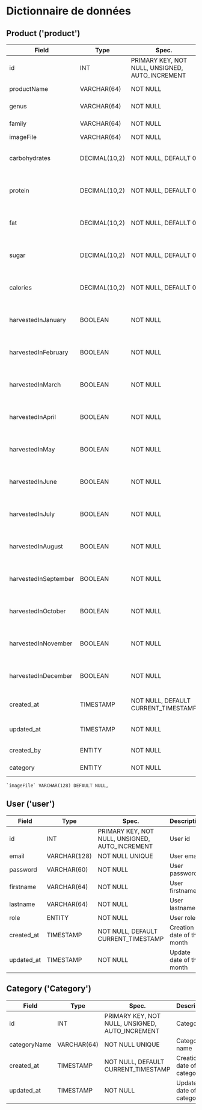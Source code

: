 # Dictionnaire de données

## Product ('product')

| Field                | Type          | Spec.                                           | Description                                |
| -------------------- | ------------- | ----------------------------------------------- | ------------------------------------------ |
| id                   | INT           | PRIMARY KEY, NOT NULL, UNSIGNED, AUTO_INCREMENT | product id                                 |
| productName          | VARCHAR(64)   | NOT NULL                                        | product name                               |
| genus                | VARCHAR(64)   | NOT NULL                                        | product genus                              |
| family               | VARCHAR(64)   | NOT NULL                                        | product family                             |
| imageFile            | VARCHAR(64)   | NOT NULL                                        | product file                               |
| carbohydrates        | DECIMAL(10,2) | NOT NULL, DEFAULT 0                             | product nutrition value for 100gr          |
| protein              | DECIMAL(10,2) | NOT NULL, DEFAULT 0                             | product nutrition value for 100gr          |
| fat                  | DECIMAL(10,2) | NOT NULL, DEFAULT 0                             | product nutrition value for 100gr          |
| sugar                | DECIMAL(10,2) | NOT NULL, DEFAULT 0                             | product nutrition value for 100gr          |
| calories             | DECIMAL(10,2) | NOT NULL, DEFAULT 0                             | product nutrition value for 100gr          |
| harvestedInJanuary   | BOOLEAN       | NOT NULL                                        | When the product is available to be bought |
| harvestedInFebruary  | BOOLEAN       | NOT NULL                                        | When the product is available to be bought |
| harvestedInMarch     | BOOLEAN       | NOT NULL                                        | When the product is available to be bought |
| harvestedInApril     | BOOLEAN       | NOT NULL                                        | When the product is available to be bought |
| harvestedInMay       | BOOLEAN       | NOT NULL                                        | When the product is available to be bought |
| harvestedInJune      | BOOLEAN       | NOT NULL                                        | When the product is available to be bought |
| harvestedInJuly      | BOOLEAN       | NOT NULL                                        | When the product is available to be bought |
| harvestedInAugust    | BOOLEAN       | NOT NULL                                        | When the product is available to be bought |
| harvestedInSeptember | BOOLEAN       | NOT NULL                                        | When the product is available to be bought |
| harvestedInOctober   | BOOLEAN       | NOT NULL                                        | When the product is available to be bought |
| harvestedInNovember  | BOOLEAN       | NOT NULL                                        | When the product is available to be bought |
| harvestedInDecember  | BOOLEAN       | NOT NULL                                        | When the product is available to be bought |
| created_at           | TIMESTAMP     | NOT NULL, DEFAULT CURRENT_TIMESTAMP             | Creation date of the product               |
| updated_at           | TIMESTAMP     | NOT NULL                                        | Update date of the product                 |
| created_by           | ENTITY        | NOT NULL                                        | Name of the creator                        |
| category             | ENTITY        | NOT NULL                                        | product category                           |

    `imageFile` VARCHAR(128) DEFAULT NULL,

## User ('user')

| Field      | Type         | Spec.                                           | Description                |
| ---------- | ------------ | ----------------------------------------------- | -------------------------- |
| id         | INT          | PRIMARY KEY, NOT NULL, UNSIGNED, AUTO_INCREMENT | User id                    |
| email      | VARCHAR(128) | NOT NULL UNIQUE                                 | User email                 |
| password   | VARCHAR(60)  | NOT NULL                                        | User password              |
| firstname  | VARCHAR(64)  | NOT NULL                                        | User firstname             |
| lastname   | VARCHAR(64)  | NOT NULL                                        | User lastname              |
| role       | ENTITY       | NOT NULL                                        | User role                  |
| created_at | TIMESTAMP    | NOT NULL, DEFAULT CURRENT_TIMESTAMP             | Creation date of the month |
| updated_at | TIMESTAMP    | NOT NULL                                        | Update date of the month   |

## Category ('Category')

| Field        | Type        | Spec.                                           | Description                   |
| ------------ | ----------- | ----------------------------------------------- | ----------------------------- |
| id           | INT         | PRIMARY KEY, NOT NULL, UNSIGNED, AUTO_INCREMENT | Category id                   |
| categoryName | VARCHAR(64) | NOT NULL UNIQUE                                 | Category name                 |
| created_at   | TIMESTAMP   | NOT NULL, DEFAULT CURRENT_TIMESTAMP             | Creation date of the category |
| updated_at   | TIMESTAMP   | NOT NULL                                        | Update date of the category   |
